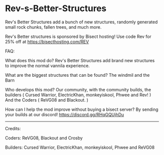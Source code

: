 # Rev-s-Better-Structures
Rev's Better Structures add a bunch of new structures, randomly generated small rock chunks, fallen trees, and much more.

Rev's Better structures is sponsored by Bisect hosting!
Use code Rev for 25% off at https://bisecthosting.com/REV

FAQ:

What does this mod do?
Rev's Better Structures add brand new structures to improve the normal vannila experience.

What are the biggest structures that can be found?
The windmil and the Barn

Who develops this mod?
Our community, with the community builds, the builders ( Cursed Warrior, ElectricKhan, monkeyiskool, Phwee and Rev! ) And the Coders ( ReVG08 and Blackout. )

How can I help the mod improve without buying a bisect server?
By sending your builds at our discord! https://discord.gg/RHqGQUjhDu

------------------------------------------------------------------------------------------------
Credits:

Coders: ReVG08, Blackout and Crosby

Builders: Cursed Warrior, ElectricKhan, monkeyiskool, Phwee and ReVG08
